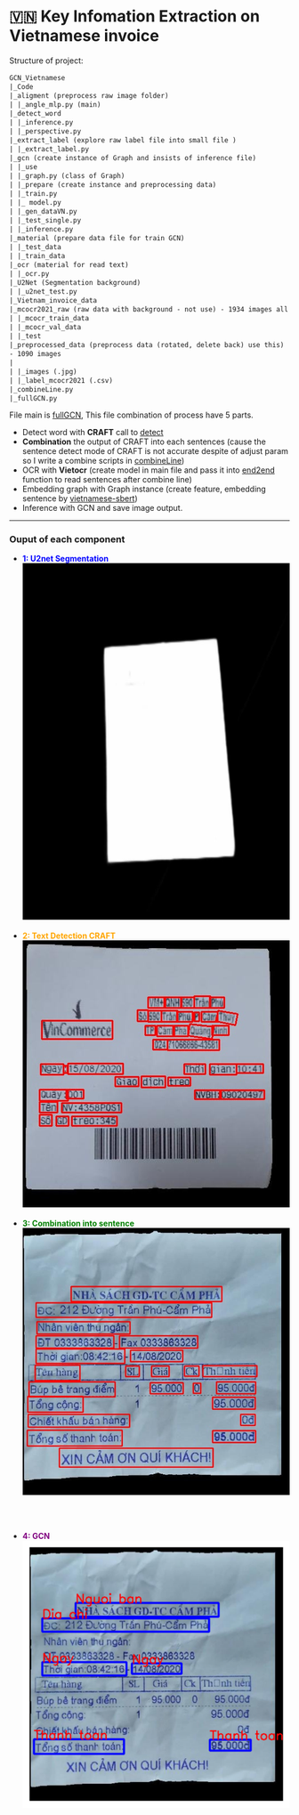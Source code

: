 # :vietnam: Key Infomation Extraction on Vietnamese invoice

Structure of project:
```
GCN_Vietnamese
|_Code
|_aligment (preprocess raw image folder)
| |_angle_mlp.py (main)
|_detect_word 
| |_inference.py
| |_perspective.py
|_extract_label (explore raw label file into small file )
| |_extract_label.py
|_gcn (create instance of Graph and insists of inference file)
| |_use
| |_graph.py (class of Graph)
| |_prepare (create instance and preprocessing data)
| |_train.py
| |_ model.py
| |_gen_dataVN.py
| |_test_single.py
| |_inference.py
|_material (prepare data file for train GCN)
| |_test_data
| |_train_data
|_ocr (material for read text)
| |_ocr.py
|_U2Net (Segmentation background)
| |_u2net_test.py
|_Vietnam_invoice_data
|_mcocr2021_raw (raw data with background - not use) - 1934 images all
| |_mcocr_train_data
| |_mcocr_val_data
| |_test
|_preprocessed_data (preprocess data (rotated, delete back) use this) - 1090 images
|
| |_images (.jpg)
| |_label_mcocr2021 (.csv)
|_combineLine.py
|_fullGCN.py
```


File main is [fullGCN](/Code/fullGCN.py), This file combination of process have 5 parts. 

* Detect word with **CRAFT** call to [detect](/Code/detect_word/inference.py)
* **Combination** the output of CRAFT into each sentences (cause the sentence detect mode of CRAFT is not accurate despite of adjust param so I write a combine scripts in [combineLine](/Code/combineLine.py)) 
* OCR with **Vietocr** (create model in main file and pass it into [end2end](/Code/combineLine.py) function to read sentences after combine line)
* Embedding graph with Graph instance (create feature, embedding sentence by [vietnamese-sbert](https://huggingface.co/keepitreal/vietnamese-sbert))
* Inference with GCN and save image output.

___
### Ouput of each component
- **<font color='Blue' >1: U2net Segmentation</font>**
![](/Code/U2Net/output/mcocr_public_145013chgcz.jpg)
<br><br>
- **<font color='orange' >2: Text Detection CRAFT</font>**
![](/Code/detect_word/result/res_mcocr_public_145013aedmq.jpg)
<br><br>
- **<font color='green' >3: Combination into sentence</font>**
![](/done_combination.jpg)

<br><br>
- **<font color='purple' >4: GCN</font>**
![](/Code/gcn/output_result/mcocr_public_145013cxgot_result_.png)
